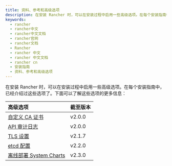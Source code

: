 ```yaml
---
title: 资料、参考和高级选项
description: 在安装 Rancher 时，可以在安装过程中启用一些高级选项。在每个安装指南中，已经介绍过这些选项了。下面可以了解这些选项的更多信息。
keywords:
  - rancher
  - rancher中文
  - rancher中文文档
  - rancher官网
  - rancher文档
  - Rancher
  - rancher 中文
  - rancher 中文文档
  - rancher cn
  - 安装指南
  - 资料、参考和高级选项
---
```


在安装 Rancher 时，可以在安装过程中启用一些高级选项。在每个安装指南中，已经介绍过这些选项了。下面可以了解这些选项的更多信息：

| 高级选项                                                                                 | 截至版本 |
| :--------------------------------------------------------------------------------------- | :------- |
| [自定义 CA 证书](/docs/rancher2/installation/options/custom-ca-root-certificate/_index)  | v2.0.0   |
| [API 审计日志](/docs/rancher2/installation/options/api-audit-log/_index)                 | v2.0.0   |
| [TLS 设置](/docs/rancher2/installation/options/tls-settings/_index)                      | v2.1.7   |
| [etcd 配置](/docs/rancher2/installation/options/etcd/_index)                             | v2.2.0   |
| [离线部署 System Charts](/docs/rancher2/installation/options/local-system-charts/_index) | v2.3.0   |
